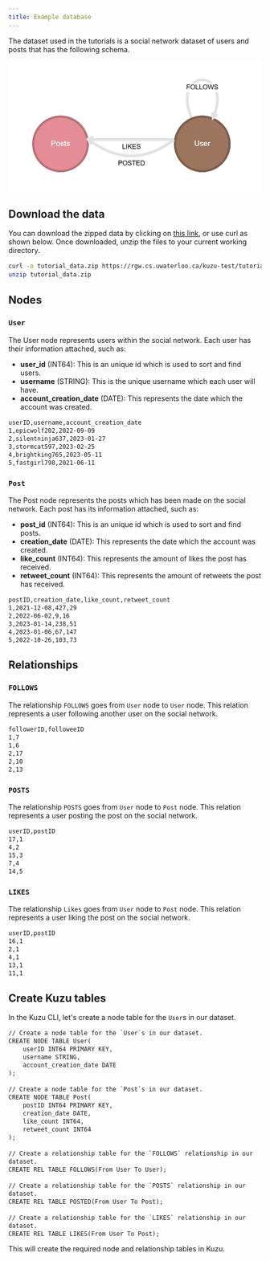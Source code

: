 ```yaml
---
title: Example database
---
```


The dataset used in the tutorials is a social network dataset of users and posts that has the following schema.

![](./social_graph_schema.png)

## Download the data

You can download the zipped data by clicking on [this link](https://rgw.cs.uwaterloo.ca/kuzu-test/tutorial/tutorial_data.zip),
or use curl as shown below. Once downloaded, unzip the files to your current working directory.
```bash
curl -o tutorial_data.zip https://rgw.cs.uwaterloo.ca/kuzu-test/tutorial/tutorial_data.zip
unzip tutorial_data.zip
```

## Nodes

### `User`
The User node represents users within the social network. Each user has their information attached, such as:
- **user_id** (INT64): This is an unique id which is used to sort and find users.
- **username** (STRING): This is the unique username which each user will have.
- **account_creation_date** (DATE): This represents the date which the account was created.
```
userID,username,account_creation_date
1,epicwolf202,2022-09-09
2,silentninja637,2023-01-27
3,stormcat597,2023-02-25
4,brightking765,2023-05-11
5,fastgirl798,2021-06-11
```

### `Post`
The Post node represents the posts which has been made on the social network. Each post has its information attached, such as:
- **post_id** (INT64): This is an unique id which is used to sort and find posts.
- **creation_date** (DATE): This represents the date which the account was created.
- **like_count** (INT64): This represents the amount of likes the post has received.
- **retweet_count** (INT64): This represents the amount of retweets the post has received.
```
postID,creation_date,like_count,retweet_count
1,2021-12-08,427,29
2,2022-06-02,9,16
3,2023-01-14,238,51
4,2023-01-06,67,147
5,2022-10-26,103,73
```

## Relationships

### `FOLLOWS`
The relationship `FOLLOWS` goes from `User` node to `User` node. This relation represents a user following another user on the social network.
```
followerID,followeeID
1,7
1,6
2,17
2,10
2,13
```

### `POSTS`
The relationship `POSTS` goes from `User` node to `Post` node. This relation represents a user posting the post on the social network.
```
userID,postID
17,1
4,2
15,3
7,4
14,5
```

### `LIKES`
The relationship `Likes` goes from `User` node to `Post` node. This relation represents a user liking the post on the social network.
```
userID,postID
16,1
2,1
4,1
13,1
11,1
```

## Create Kuzu tables

In the Kuzu CLI, let's create a node table for the `User`s in our dataset.

```cypher
// Create a node table for the `User`s in our dataset.
CREATE NODE TABLE User(
    userID INT64 PRIMARY KEY,
    username STRING,
    account_creation_date DATE
);

// Create a node table for the `Post`s in our dataset.
CREATE NODE TABLE Post(
    postID INT64 PRIMARY KEY,
    creation_date DATE,
    like_count INT64,
    retweet_count INT64
);

// Create a relationship table for the `FOLLOWS` relationship in our dataset.
CREATE REL TABLE FOLLOWS(From User To User);

// Create a relationship table for the `POSTS` relationship in our dataset.
CREATE REL TABLE POSTED(From User To Post);

// Create a relationship table for the `LIKES` relationship in our dataset.
CREATE REL TABLE LIKES(From User To Post);

```

This will create the required node and relationship tables in Kuzu.